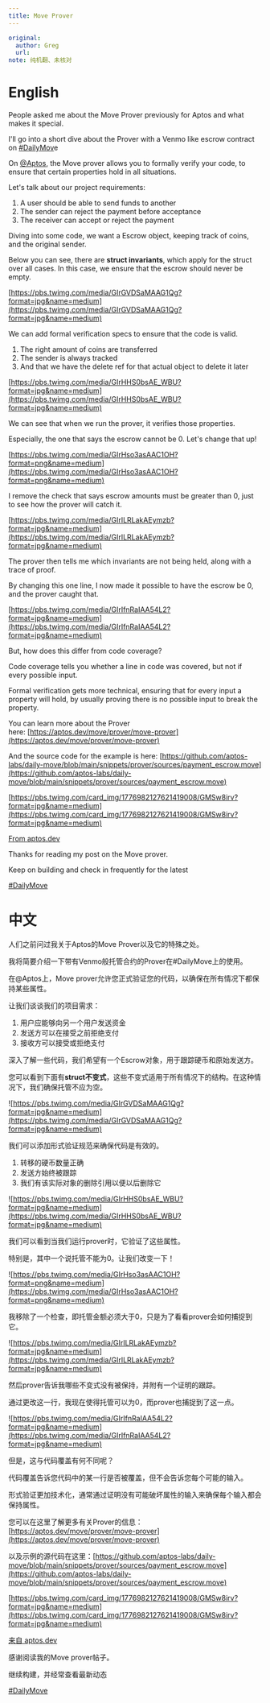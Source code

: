 ```yaml
---
title: Move Prover
---
```

```yaml
original: 
  author: Greg
  url: 
note: 纯机翻、未核对
```
# English

People asked me about the Move Prover previously for Aptos and what makes it special.

I'll go into a short dive about the Prover with a Venmo like escrow contract on [#DailyMov](https://twitter.com/hashtag/DailyMove?src=hashtag_click)e

On [@Aptos](https://twitter.com/Aptos), the Move prover allows you to formally verify your code, to ensure that certain properties hold in all situations.

Let's talk about our project requirements:

1. A user should be able to send funds to another
2. The sender can reject the payment before acceptance
3. The receiver can accept or reject the payment

Diving into some code, we want a Escrow object, keeping track of coins, and the original sender.

Below you can see, there are **struct invariants**, which apply for the struct over all cases. In this case, we ensure that the escrow should never be empty.

[https://pbs.twimg.com/media/GIrGVDSaMAAG1Qg?format=jpg&name=medium](https://pbs.twimg.com/media/GIrGVDSaMAAG1Qg?format=jpg&name=medium)

We can add formal verification specs to ensure that the code is valid.

1. The right amount of coins are transferred
2. The sender is always tracked
3. And that we have the delete ref for that actual object to delete it later

[https://pbs.twimg.com/media/GIrHHS0bsAE_WBU?format=jpg&name=medium](https://pbs.twimg.com/media/GIrHHS0bsAE_WBU?format=jpg&name=medium)

We can see that when we run the prover, it verifies those properties.

Especially, the one that says the escrow cannot be 0. Let's change that up!

[https://pbs.twimg.com/media/GIrHso3asAAC1OH?format=png&name=medium](https://pbs.twimg.com/media/GIrHso3asAAC1OH?format=png&name=medium)

I remove the check that says escrow amounts must be greater than 0, just to see how the prover will catch it.

[https://pbs.twimg.com/media/GIrILRLakAEymzb?format=jpg&name=medium](https://pbs.twimg.com/media/GIrILRLakAEymzb?format=jpg&name=medium)

The prover then tells me which invariants are not being held, along with a trace of proof.

By changing this one line, I now made it possible to have the escrow be 0, and the prover caught that.

[https://pbs.twimg.com/media/GIrIfnRaIAA54L2?format=jpg&name=medium](https://pbs.twimg.com/media/GIrIfnRaIAA54L2?format=jpg&name=medium)

But, how does this differ from code coverage?

Code coverage tells you whether a line in code was covered, but not if every possible input.

Formal verification gets more technical, ensuring that for every input a property will hold, by usually proving there is no possible input to break the property.

You can learn more about the Prover here: [](https://t.co/9aCln3CZ8t)[https://aptos.dev/move/prover/move-prover](https://aptos.dev/move/prover/move-prover)

And the source code for the example is here: [](https://t.co/fQdZ2VqlTI)[https://github.com/aptos-labs/daily-move/blob/main/snippets/prover/sources/payment_escrow.move](https://github.com/aptos-labs/daily-move/blob/main/snippets/prover/sources/payment_escrow.move)

[https://pbs.twimg.com/card_img/1776982127621419008/GMSw8irv?format=jpg&name=medium](https://pbs.twimg.com/card_img/1776982127621419008/GMSw8irv?format=jpg&name=medium)

[From aptos.dev](https://t.co/9aCln3CZ8t)

Thanks for reading my post on the Move prover.

Keep on building and check in frequently for the latest

[#DailyMove](https://twitter.com/hashtag/DailyMove?src=hashtag_click)

# 中文

人们之前问过我关于Aptos的Move Prover以及它的特殊之处。

我将简要介绍一下带有Venmo般托管合约的Prover在#DailyMove上的使用。

在@Aptos上，Move prover允许您正式验证您的代码，以确保在所有情况下都保持某些属性。

让我们谈谈我们的项目需求：

1. 用户应能够向另一个用户发送资金
2. 发送方可以在接受之前拒绝支付
3. 接收方可以接受或拒绝支付

深入了解一些代码，我们希望有一个Escrow对象，用于跟踪硬币和原始发送方。

您可以看到下面有**struct不变式**，这些不变式适用于所有情况下的结构。在这种情况下，我们确保托管不应为空。

![https://pbs.twimg.com/media/GIrGVDSaMAAG1Qg?format=jpg&name=medium](https://pbs.twimg.com/media/GIrGVDSaMAAG1Qg?format=jpg&name=medium)

我们可以添加形式验证规范来确保代码是有效的。

1. 转移的硬币数量正确
2. 发送方始终被跟踪
3. 我们有该实际对象的删除引用以便以后删除它

![https://pbs.twimg.com/media/GIrHHS0bsAE_WBU?format=jpg&name=medium](https://pbs.twimg.com/media/GIrHHS0bsAE_WBU?format=jpg&name=medium)

我们可以看到当我们运行prover时，它验证了这些属性。

特别是，其中一个说托管不能为0。让我们改变一下！

![https://pbs.twimg.com/media/GIrHso3asAAC1OH?format=png&name=medium](https://pbs.twimg.com/media/GIrHso3asAAC1OH?format=png&name=medium)

我移除了一个检查，即托管金额必须大于0，只是为了看看prover会如何捕捉到它。

![https://pbs.twimg.com/media/GIrILRLakAEymzb?format=jpg&name=medium](https://pbs.twimg.com/media/GIrILRLakAEymzb?format=jpg&name=medium)

然后prover告诉我哪些不变式没有被保持，并附有一个证明的跟踪。

通过更改这一行，我现在使得托管可以为0，而prover也捕捉到了这一点。

![https://pbs.twimg.com/media/GIrIfnRaIAA54L2?format=jpg&name=medium](https://pbs.twimg.com/media/GIrIfnRaIAA54L2?format=jpg&name=medium)

但是，这与代码覆盖有何不同呢？

代码覆盖告诉您代码中的某一行是否被覆盖，但不会告诉您每个可能的输入。

形式验证更加技术化，通常通过证明没有可能破坏属性的输入来确保每个输入都会保持属性。

您可以在这里了解更多有关Prover的信息：[https://aptos.dev/move/prover/move-prover](https://aptos.dev/move/prover/move-prover)

以及示例的源代码在这里：[https://github.com/aptos-labs/daily-move/blob/main/snippets/prover/sources/payment_escrow.move](https://github.com/aptos-labs/daily-move/blob/main/snippets/prover/sources/payment_escrow.move)

[https://pbs.twimg.com/card_img/1776982127621419008/GMSw8irv?format=jpg&name=medium](https://pbs.twimg.com/card_img/1776982127621419008/GMSw8irv?format=jpg&name=medium)

[来自 aptos.dev](https://t.co/9aCln3CZ8t)

感谢阅读我的Move prover帖子。

继续构建，并经常查看最新动态

[#DailyMove](https://twitter.com/hashtag/DailyMove?src=hashtag_click)